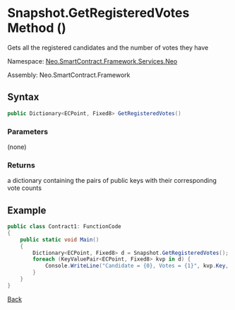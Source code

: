 # Snapshot.GetRegisteredVotes Method ()

Gets all the registered candidates and the number of votes they have

Namespace: [Neo.SmartContract.Framework.Services.Neo](../../neo.md)

Assembly: Neo.SmartContract.Framework

## Syntax

```c#
public Dictionary<ECPoint, Fixed8> GetRegisteredVotes()
```

### Parameters

(none)

### Returns

a dictionary containing the pairs of public keys with their corresponding vote counts

## Example

```c#
public class Contract1: FunctionCode
{
	public static void Main()
	{
		Dictionary<ECPoint, Fixed8> d = Snapshot.GetRegisteredVotes();
		foreach (KeyValuePair<ECPoint, Fixed8> kvp in d) {
			Console.WriteLine("Candidate = {0}, Votes = {1}", kvp.Key, kvp.Value);
		}
	}
}
```


[Back](../Voting.md)